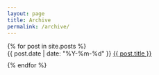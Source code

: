 ```yaml
---
layout: page
title: Archive
permalink: /archive/
---
```


<ul style="margin-left: 0px; padding-left: 0px; list-style: none">
  {% for post in site.posts %}
    <li style="padding-bottom:10px">
      <span class="post-meta">{{ post.date | date: "%Y-%m-%d" }}</span>
      <a class="post-link post-title" href="{{ post.url }}">{{ post.title }}</a>
    </li>
  {% endfor %}
</ul>



